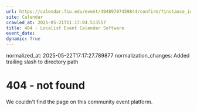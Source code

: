 ```yaml
---
url: https://calendar.fiu.edu/event/49489707459844/confirm/?instance_id=49489707489555&return=https%3A%2F%2Fcalendar.fiu.edu%2Fcalendar%3Fevent_types%255B%255D%3D127590
site: Calendar
crawled_at: 2025-05-21T11:17:04.513557
title: 404 - Localist Event Calendar Software
event_date: 
dynamic: True
---
```

normalized_at: 2025-05-22T17:17:27.789877
normalization_changes: Added trailing slash to directory path

# 404 - not found
We couldn't find the page on this community event platform.
